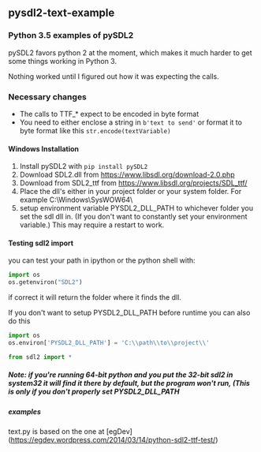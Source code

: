 ## pysdl2-text-example

### Python 3.5 examples of pySDL2

pySDL2 favors python 2 at the moment, which makes it much harder to get some things working in Python 3.

Nothing worked until I figured out how it was expecting the calls.

### Necessary changes

* The calls to TTF_* expect to be encoded in byte format
* You need to either enclose a string in `b'text to send'` or format it to byte format like this `str.encode(textVariable)`
 

#### Windows Installation

1. Install pySDL2 with `pip install pySDL2`
2. Download SDL2.dll from https://www.libsdl.org/download-2.0.php
3. Download from SDL2_ttf from https://www.libsdl.org/projects/SDL_ttf/
4. Place the dll's either in your project folder or your system folder.
   For example C:\Windows\SysWOW64\
5. setup environment variable PYSDL2_DLL_PATH to whichever folder you set the sdl dll in. (If you don't want to constantly set your environment variable.) This may require a restart to work.

#### Testing sdl2 import

you can test your path in ipython or the python shell with:

```python
import os
os.getenviron("SDL2")
```

if correct it will return the folder where it finds the dll.

If you don't want to setup PYSDL2_DLL_PATH before runtime you can also do this
```python
import os
os.environ['PYSDL2_DLL_PATH'] = 'C:\\path\\to\\project\\'

from sdl2 import *
```

##### Note: if you're running 64-bit python and you put the 32-bit sdl2 in system32 it will find it there by default, but the program won't run, (This is only if you don't properly set PYSDL2_DLL_PATH

##### examples
text.py is based on the one at [egDev] (https://egdev.wordpress.com/2014/03/14/python-sdl2-ttf-test/)
